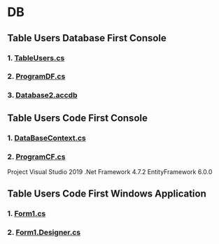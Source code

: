 # DB
## Table Users Database First Console
### 1. [TableUsers.cs](https://github.com/vakovsky/DB/blob/main/TableUsers.cs)
### 2. [ProgramDF.cs](https://github.com/vakovsky/DB/blob/main/ProgramDF.cs)
### 3. [Database2.accdb](https://github.com/vakovsky/DB/blob/main/Database2.accdb)

## Table Users Code First Console
### 1. [DataBaseContext.cs](https://github.com/vakovsky/DB/blob/main/DataBaseContext.cs)
### 2. [ProgramCF.cs](https://github.com/vakovsky/DB/blob/main/ProgramCF.cs)

Project Visual Studio 2019 .Net Framework 4.7.2 EntityFramework 6.0.0

## Table Users Code First Windows Application
### 1. [Form1.cs](https://github.com/vakovsky/DB/blob/main/Form1.cs)
### 2. [Form1.Designer.cs](https://github.com/vakovsky/DB/blob/main/Form1.Designer.cs)
